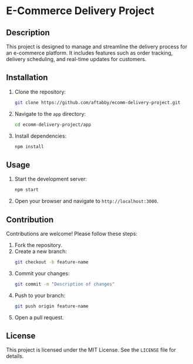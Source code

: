 # E-Commerce Delivery Project

## Description
This project is designed to manage and streamline the delivery process for an e-commerce platform. It includes features such as order tracking, delivery scheduling, and real-time updates for customers.

## Installation
1. Clone the repository:
   ```bash
   git clone https://github.com/aftabby/ecomm-delivery-project.git
   ```
2. Navigate to the `app` directory:
   ```bash
   cd ecomm-delivery-project/app
   ```
3. Install dependencies:
   ```bash
   npm install
   ```

## Usage
1. Start the development server:
   ```bash
   npm start
   ```
2. Open your browser and navigate to `http://localhost:3000`.

## Contribution
Contributions are welcome! Please follow these steps:
1. Fork the repository.
2. Create a new branch:
   ```bash
   git checkout -b feature-name
   ```
3. Commit your changes:
   ```bash
   git commit -m "Description of changes"
   ```
4. Push to your branch:
   ```bash
   git push origin feature-name
   ```
5. Open a pull request.

## License
This project is licensed under the MIT License. See the `LICENSE` file for details.
